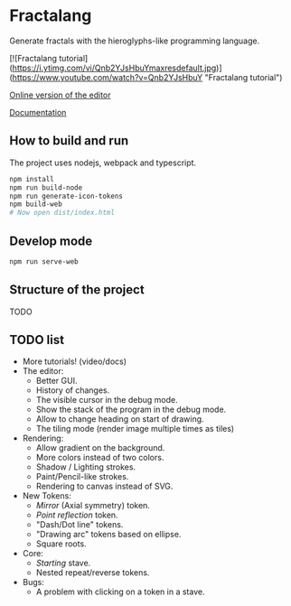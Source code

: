 # Fractalang

Generate fractals with the hieroglyphs-like programming language.

[![Fractalang tutorial]
(https://i.ytimg.com/vi/Qnb2YJsHbuYmaxresdefault.jpg)]
(https://www.youtube.com/watch?v=Qnb2YJsHbuY "Fractalang tutorial")

[Online version of the editor](https://firemark.github.io/fractalang/)

[Documentation](firemark.github.io/fractalang/docs/)

## How to build and run

The project uses nodejs, webpack and typescript.

```bash
npm install
npm run build-node
npm run generate-icon-tokens
npm build-web
# Now open dist/index.html
```

## Develop mode

```bash
npm run serve-web
```

## Structure of the project

TODO

## TODO list

* More tutorials! (video/docs)
* The editor:
    * Better GUI.
    * History of changes.
    * The visible cursor in the debug mode.
    * Show the stack of the program in the debug mode.
    * Allow to change heading on start of drawing.
    * The tiling mode (render image multiple times as tiles)
* Rendering:
    * Allow gradient on the background.
    * More colors instead of two colors.
    * Shadow / Lighting strokes.
    * Paint/Pencil-like strokes.
    * Rendering to canvas instead of SVG.
* New Tokens:
    * *Mirror* (Axial symmetry) token.
    * *Point reflection* token.
    * "Dash/Dot line" tokens.
    * "Drawing arc" tokens based on ellipse.
    * Square roots.
* Core:
    * *Starting* stave.
    * Nested repeat/reverse tokens.
* Bugs:
    * A problem with clicking on a token in a stave.
